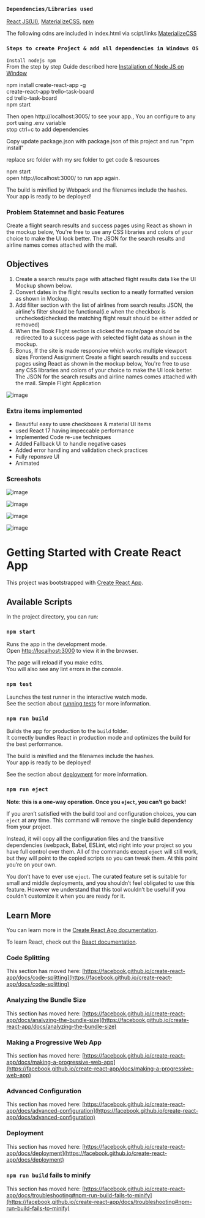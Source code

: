 ### `Dependencies/Libraries used `

[React JS(UI)](https://reactjs.org/docs/getting-started.html),
[MaterializeCSS](https://materializecss.com/getting-started.html),
[npm](https://www.npmjs.com/)

The following cdns are included in index.html via scipt/links
[MaterializeCSS](https://cdnjs.cloudflare.com/ajax/libs/materialize/1.0.0/css/materialize.min.css)<br>


### `Steps to create Project & add all dependencies in Windows OS`

`Install nodejs npm ` <br>
From the step by step Guide described here [Installation of Node JS on Window](https://www.geeksforgeeks.org/installation-of-node-js-on-windows/)

npm install create-react-app -g<br>
create-react-app trello-task-board<br>
cd trello-task-board<br>
npm start<br>

Then open http://localhost:3005/ to see your app., You an configure to any port using .env variable<br>
stop ctrl+c to add dependencies

Copy update package.json with package.json of this project
and run "npm install"

replace src folder with my src folder to get code & resources<br>

npm start<br>
open http://localhost:3000/ to run app again.

The build is minified by Webpack and the filenames include the hashes.<br>
Your app is ready to be deployed!


### Problem Statemnet and basic Features

Create a flight search results and success pages using React as shown in the mockup below,
You're free to use any CSS libraries and colors of your choice to make the UI look better.
The JSON for the search results and airline names comes attached with the mail.

## Objectives

1. Create a search results page with attached flight results data like the UI Mockup shown below.
2. Convert dates in the flight results section to a neatly formatted version as shown in Mockup.
3. Add filter section with the list of airlines from search results JSON, the airline's filter should
be functional(i.e when the checkbox is unchecked/checked the matching flight result should
be either added or removed)
4. When the Book Flight section is clicked the route/page should be redirected to a success
page with selected flight data as shown in the mockup.
5. Bonus, If the site is made responsive which works multiple viewport sizes
Frontend Assignment
Create a flight search results and success pages using React as shown in the mockup below,
You're free to use any CSS libraries and colors of your choice to make the UI look better.
The JSON for the search results and airline names comes attached with the mail.
Simple Flight Application

![image](https://user-images.githubusercontent.com/32532380/118436926-4b3aea00-b6ff-11eb-9073-7dda8991dcf1.png)



### Extra items implemented

- Beautiful easy to usre checkboxes & material UI items
- used React 17 having impeccable performance
- Implemented Code re-use techniques
- Added Fallback UI to handle negative cases
- Added error handling and validation check practices
- Fully reponsve UI
- Animated

### Screeshots


![image](https://user-images.githubusercontent.com/32532380/118436577-ad471f80-b6fe-11eb-8b9f-d532dcbf507a.png)

![image](https://user-images.githubusercontent.com/32532380/118436749-fdbe7d00-b6fe-11eb-85df-05b22bc06874.png)

![image](https://user-images.githubusercontent.com/32532380/118436848-29d9fe00-b6ff-11eb-8cdd-20bd0451d0bc.png)


![image](https://user-images.githubusercontent.com/32532380/118437061-91904900-b6ff-11eb-94a7-b5929b8f321d.png)











# Getting Started with Create React App

This project was bootstrapped with [Create React App](https://github.com/facebook/create-react-app).

## Available Scripts

In the project directory, you can run:

### `npm start`

Runs the app in the development mode.\
Open [http://localhost:3000](http://localhost:3000) to view it in the browser.

The page will reload if you make edits.\
You will also see any lint errors in the console.

### `npm test`

Launches the test runner in the interactive watch mode.\
See the section about [running tests](https://facebook.github.io/create-react-app/docs/running-tests) for more information.

### `npm run build`

Builds the app for production to the `build` folder.\
It correctly bundles React in production mode and optimizes the build for the best performance.

The build is minified and the filenames include the hashes.\
Your app is ready to be deployed!

See the section about [deployment](https://facebook.github.io/create-react-app/docs/deployment) for more information.

### `npm run eject`

**Note: this is a one-way operation. Once you `eject`, you can’t go back!**

If you aren’t satisfied with the build tool and configuration choices, you can `eject` at any time. This command will remove the single build dependency from your project.

Instead, it will copy all the configuration files and the transitive dependencies (webpack, Babel, ESLint, etc) right into your project so you have full control over them. All of the commands except `eject` will still work, but they will point to the copied scripts so you can tweak them. At this point you’re on your own.

You don’t have to ever use `eject`. The curated feature set is suitable for small and middle deployments, and you shouldn’t feel obligated to use this feature. However we understand that this tool wouldn’t be useful if you couldn’t customize it when you are ready for it.

## Learn More

You can learn more in the [Create React App documentation](https://facebook.github.io/create-react-app/docs/getting-started).

To learn React, check out the [React documentation](https://reactjs.org/).

### Code Splitting

This section has moved here: [https://facebook.github.io/create-react-app/docs/code-splitting](https://facebook.github.io/create-react-app/docs/code-splitting)

### Analyzing the Bundle Size

This section has moved here: [https://facebook.github.io/create-react-app/docs/analyzing-the-bundle-size](https://facebook.github.io/create-react-app/docs/analyzing-the-bundle-size)

### Making a Progressive Web App

This section has moved here: [https://facebook.github.io/create-react-app/docs/making-a-progressive-web-app](https://facebook.github.io/create-react-app/docs/making-a-progressive-web-app)

### Advanced Configuration

This section has moved here: [https://facebook.github.io/create-react-app/docs/advanced-configuration](https://facebook.github.io/create-react-app/docs/advanced-configuration)

### Deployment

This section has moved here: [https://facebook.github.io/create-react-app/docs/deployment](https://facebook.github.io/create-react-app/docs/deployment)

### `npm run build` fails to minify

This section has moved here: [https://facebook.github.io/create-react-app/docs/troubleshooting#npm-run-build-fails-to-minify](https://facebook.github.io/create-react-app/docs/troubleshooting#npm-run-build-fails-to-minify)
